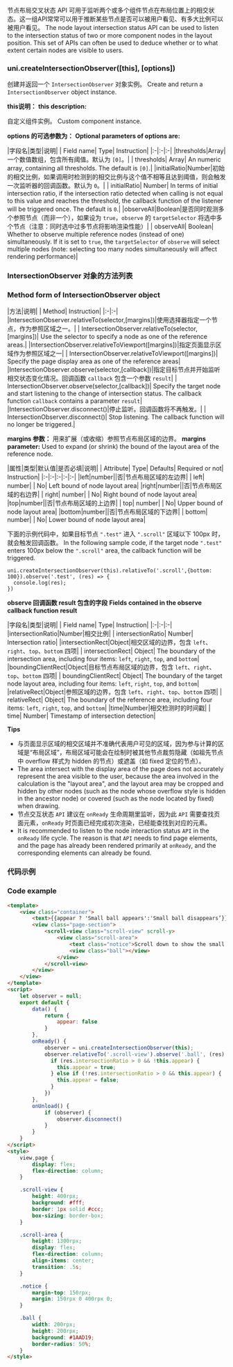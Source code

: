 节点布局交叉状态 API 可用于监听两个或多个组件节点在布局位置上的相交状态。这一组API常常可以用于推断某些节点是否可以被用户看见、有多大比例可以被用户看见。
The node layout intersection status API can be used to listen to the intersection status of two or more component nodes in the layout position. This set of APIs can often be used to deduce whether or to what extent certain nodes are visible to users.

### uni.createIntersectionObserver([this], [options])
创建并返回一个 ``IntersectionObserver`` 对象实例。
Create and return a `IntersectionObserver` object instance.

**this说明：**
**this description:**

自定义组件实例。
Custom component instance.

**options 的可选参数为：**
**Optional parameters of options are:**

|字段名|类型|说明|
| Field name| Type| Instruction|
|:-|:-|:-|
|thresholds|Array|一个数值数组，包含所有阈值。默认为 ``[0]``。|
| thresholds| Array| An numeric array, containing all thresholds. The default is `[0]`.|
|initialRatio|Number|初始的相交比例，如果调用时检测到的相交比例与这个值不相等且达到阈值，则会触发一次监听器的回调函数。默认为 ``0``。|
| initialRatio| Number| In terms of initial intersection ratio, if the intersection ratio detected when calling is not equal to this value and reaches the threshold, the callback function of the listener will be triggered once. The default is `0`.|
|observeAll|Boolean|是否同时观测多个参照节点（而非一个），如果设为 ``true``，``observe`` 的 ``targetSelector`` 将选中多个节点（注意：同时选中过多节点将影响渲染性能）|
| observeAll| Boolean| Whether to observe multiple reference nodes (instead of one) simultaneously. If it is set to `true`, the `targetSelector` of `observe` will select multiple nodes (note: selecting too many nodes simultaneously will affect rendering performance)|

### IntersectionObserver 对象的方法列表
### Method form of IntersectionObserver object

|方法|说明|
| Method| Instruction|
|:-|:-|
|IntersectionObserver.relativeTo(selector,[margins])|使用选择器指定一个节点，作为参照区域之一。|
| IntersectionObserver.relativeTo(selector,[margins])| Use the selector to specify a node as one of the reference areas.|
|IntersectionObserver.relativeToViewport([margins])|指定页面显示区域作为参照区域之一|
| IntersectionObserver.relativeToViewport([margins])| Specify the page display area as one of the reference areas|
|IntersectionObserver.observe(selector,[callback])|指定目标节点并开始监听相交状态变化情况。回调函数 ``callback`` 包含一个参数 ``result``|
| IntersectionObserver.observe(selector,[callback])| Specify the target node and start listening to the change of intersection status. The callback function `callback` contains a parameter `result`|
|IntersectionObserver.disconnect()|停止监听。回调函数将不再触发。|
| IntersectionObserver.disconnect()| Stop listening. The callback function will no longer be triggered.|

**margins 参数：** 用来扩展（或收缩）参照节点布局区域的边界。
**margins parameter:** Used to expand (or shrink) the bound of the layout area of the reference node.

|属性|类型|默认值|是否必填|说明|
| Attribute| Type| Defaults| Required or not| Instruction|
|:-|:-|:-|:-|:-|
|left|number||否|节点布局区域的左边界|
| left| number| | No| Left bound of node layout area|
|right|number||否|节点布局区域的右边界|
| right| number| | No| Right bound of node layout area|
|top|number||否|节点布局区域的上边界|
| top| number| | No| Upper bound of node layout area|
|bottom|number||否|节点布局区域的下边界|
| bottom| number| | No| Lower bound of node layout area|

下面的示例代码中，如果目标节点 ``".test"`` 进入 ``".scroll"`` 区域以下 100px 时，就会触发回调函数。
In the following sample code, if the target node `".test"` enters 100px below the `".scroll"` area, the callback function will be triggered.
```
uni.createIntersectionObserver(this).relativeTo('.scroll',{bottom: 100}).observe('.test', (res) => {
  console.log(res);
})
```

**observe 回调函数 result 包含的字段**
**Fields contained in the observe callback function result**

|字段名|类型|说明|
| Field name| Type| Instruction|
|:-|:-|:-|
|intersectionRatio|Number|相交比例|
| intersectionRatio| Number| Intersection ratio|
|intersectionRect|Object|相交区域的边界，包含 ``left``、``right``、``top``、``bottom`` 四项|
| intersectionRect| Object| The boundary of the intersection area, including four items: `left`, `right`, `top`, and `bottom`|
|boundingClientRect|Object|目标节点布局区域的边界，包含 ``left``、``right``、``top``、``bottom`` 四项|
| boundingClientRect| Object| The boundary of the target node layout area, including four items: `left`, `right`, `top`, and `bottom`|
|relativeRect|Object|参照区域的边界，包含 ``left``、``right``、``top``、``bottom`` 四项|
| relativeRect| Object| The boundary of the reference area, including four items: `left`, `right`, `top`, and `bottom`|
|time|Number|相交检测时的时间戳|
| time| Number| Timestamp of intersection detection|


**Tips**

- 与页面显示区域的相交区域并不准确代表用户可见的区域，因为参与计算的区域是“布局区域”，布局区域可能会在绘制时被其他节点裁剪隐藏（如祖先节点中 overflow 样式为 hidden 的节点）或遮盖（如 fixed 定位的节点）。
- The area intersect with the display area of the page does not accurately represent the area visible to the user, because the area involved in the calculation is the "layout area", and the layout area may be cropped and hidden by other nodes (such as the node whose overflow style is hidden in the ancestor node) or covered (such as the node located by fixed) when drawing.
- 节点交互状态 ``API`` 建议在 ``onReady`` 生命周期里监听，因为此 ``API`` 需要查找页面元素，``onReady`` 时页面已经完成初次渲染，已经能查找到对应的元素。
- It is recommended to listen to the node interaction status `API` in the `onReady` life cycle. The reason is that `API` needs to find page elements, and the page has already been rendered primarily at `onReady`, and the corresponding elements can already be found.

### 代码示例
### Code example

```html
<template>
	<view class="container">
		<text>{{appear ? 'Small ball appears':'Small ball disappears’}}</text>
		<view class="page-section">
			<scroll-view class="scroll-view" scroll-y>
				<view class="scroll-area">
					<text class="notice">Scroll down to show the small ball</text>
					<view class="ball"></view>
				</view>
			</scroll-view>
		</view>
	</view>
</template>
<script>
	let observer = null;
	export default {
		data() {
			return {
				appear: false
			}
		},
		onReady() {
			observer = uni.createIntersectionObserver(this);
            observer.relativeTo('.scroll-view').observe('.ball', (res) => {
              if (res.intersectionRatio > 0 && !this.appear) {
                this.appear = true;
              } else if (!res.intersectionRatio > 0 && this.appear) {
                this.appear = false;
              }
            })
		},
		onUnload() {
			if (observer) {
				observer.disconnect()
			}
		}
	}
</script>
<style>
	view,page {
		display: flex;
		flex-direction: column;
	}

	.scroll-view {
		height: 400rpx;
		background: #fff;
		border: 1px solid #ccc;
		box-sizing: border-box;
	}

	.scroll-area {
		height: 1300rpx;
		display: flex;
		flex-direction: column;
		align-items: center;
		transition: .5s;
	}

	.notice {
		margin-top: 150rpx;
		margin: 150rpx 0 400rpx 0;
	}

	.ball {
		width: 200rpx;
		height: 200rpx;
		background: #1AAD19;
		border-radius: 50%;
	}
</style>

```
